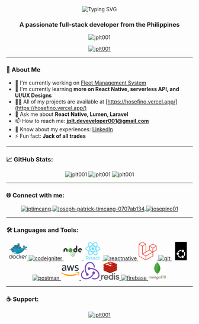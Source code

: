 <div align="center">
  <img src="https://readme-typing-svg.herokuapp.com?font=Fira+Code&size=24&duration=3000&pause=1000&color=00FF00&center=true&vCenter=true&width=435&lines=Hi+%F0%9F%91%8B%2C+I'm+Josefino;Full-Stack+Developer+%F0%9F%92%BB;Code+%E2%9D%A4%EF%B8%8F+Create+%F0%9F%9A%80" alt="Typing SVG" />
</div>

<h3 align="center">A passionate full-stack developer from the Philippines</h3>

<p align="center">
  <img src="https://komarev.com/ghpvc/?username=jplt001&label=Profile%20views&color=0e75b6&style=flat" alt="jplt001" />
</p>

<p align="center">
  <a href="https://github.com/ryo-ma/github-profile-trophy">
    <img src="https://github-profile-trophy.vercel.app/?username=jplt001" alt="jplt001" />
  </a>
</p>

---

### :rocket: About Me

- 🔭 I'm currently working on [Fleet Management System](https://github.com/jplt001/fleet-pulse-demo)
- 🌱 I'm currently learning **more on React Native, serverless API, and UI/UX Designs**
- 👨‍💻 All of my projects are available at [https://hosefino.vercel.app/](https://hosefino.vercel.app/)
- 💬 Ask me about **React Native, Lumen, Laravel**
- 📫 How to reach me: **jplt.deveveloper001@gmail.com**
- 📄 Know about my experiences: [LinkedIn](https://www.linkedin.com/in/joseph-patrick-timcang-0707ab134/)
- ⚡ Fun fact: **Jack of all trades**

---

### :chart_with_upwards_trend: GitHub Stats:

<div align="center">
  <img src="https://github-readme-stats.vercel.app/api?username=jplt001&show_icons=true&theme=radical" alt="jplt001" width="400"/>
  <img src="https://github-readme-stats.vercel.app/api/top-langs?username=jplt001&show_icons=true&locale=en&layout=compact&theme=radical" alt="jplt001" width="400"/>
  <img src="https://github-readme-streak-stats.herokuapp.com/?user=jplt001&theme=radical" alt="jplt001" width="400"/>
</div>

---

### :globe_with_meridians: Connect with me:

<p align="center">
  <a href="https://twitter.com/jptimcang" target="blank">
    <img align="center" src="https://raw.githubusercontent.com/rahuldkjain/github-profile-readme-generator/master/src/images/icons/Social/twitter.svg" alt="jptimcang" height="40" width="50" />
  </a>
  <a href="https://linkedin.com/in/joseph-patrick-timcang-0707ab134" target="blank">
    <img align="center" src="https://raw.githubusercontent.com/rahuldkjain/github-profile-readme-generator/master/src/images/icons/Social/linked-in-alt.svg" alt="joseph-patrick-timcang-0707ab134" height="40" width="50" />
  </a>
  <a href="https://instagram.com/josepino01" target="blank">
    <img align="center" src="https://raw.githubusercontent.com/rahuldkjain/github-profile-readme-generator/master/src/images/icons/Social/instagram.svg" alt="josepino01" height="40" width="50" />
  </a>
</p>

---

### :hammer_and_wrench: Languages and Tools:

<p align="center">
  <a href="https://www.docker.com/" target="_blank" rel="noreferrer">
    <img src="https://raw.githubusercontent.com/devicons/devicon/master/icons/docker/docker-original-wordmark.svg" alt="docker" width="50" height="50"/>
  </a>
  <a href="https://codeigniter.com" target="_blank" rel="noreferrer">
    <img src="https://cdn.worldvectorlogo.com/logos/codeigniter.svg" alt="codeigniter" width="50" height="50"/>
  </a>
  <a href="https://nodejs.org" target="_blank" rel="noreferrer">
    <img src="https://raw.githubusercontent.com/devicons/devicon/master/icons/nodejs/nodejs-original-wordmark.svg" alt="nodejs" width="50" height="50"/>
  </a>
  <a href="https://reactjs.org/" target="_blank" rel="noreferrer">
    <img src="https://raw.githubusercontent.com/devicons/devicon/master/icons/react/react-original-wordmark.svg" alt="react" width="50" height="50"/>
  </a>
  <a href="https://reactnative.dev/" target="_blank" rel="noreferrer">
    <img src="https://reactnative.dev/img/header_logo.svg" alt="reactnative" width="50" height="50"/>
  </a>
  <a href="https://laravel.com/" target="_blank" rel="noreferrer">
    <img src="https://raw.githubusercontent.com/devicons/devicon/master/icons/laravel/laravel-original.svg" alt="laravel" width="50" height="50"/>
  </a>
  <a href="https://git-scm.com/" target="_blank" rel="noreferrer">
    <img src="https://www.vectorlogo.zone/logos/git-scm/git-scm-icon.svg" alt="git" width="50" height="50"/>
  </a>
  <a href="https://ubuntu.com/" target="_blank" rel="noreferrer">
    <img src="https://raw.githubusercontent.com/devicons/devicon/master/icons/ubuntu/ubuntu-plain.svg" alt="ubuntu" width="50" height="50"/>
  </a>
  <a href="https://postman.com" target="_blank" rel="noreferrer">
    <img src="https://www.vectorlogo.zone/logos/getpostman/getpostman-icon.svg" alt="postman" width="50" height="50"/>
  </a>
  <a href="https://aws.amazon.com" target="_blank" rel="noreferrer">
    <img src="https://raw.githubusercontent.com/devicons/devicon/master/icons/amazonwebservices/amazonwebservices-original-wordmark.svg" alt="aws" width="50" height="50"/>
  </a>
  <a href="https://redux.js.org" target="_blank" rel="noreferrer">
    <img src="https://raw.githubusercontent.com/devicons/devicon/master/icons/redux/redux-original.svg" alt="redux" width="50" height="50"/>
  </a>
  <a href="https://redis.io" target="_blank" rel="noreferrer">
    <img src="https://raw.githubusercontent.com/devicons/devicon/master/icons/redis/redis-original-wordmark.svg" alt="redis" width="50" height="50"/>
  </a>
  <a href="https://firebase.google.com/" target="_blank" rel="noreferrer">
    <img src="https://www.vectorlogo.zone/logos/firebase/firebase-icon.svg" alt="firebase" width="50" height="50"/>
  </a>
  <a href="https://www.mongodb.com/" target="_blank" rel="noreferrer">
    <img src="https://raw.githubusercontent.com/devicons/devicon/master/icons/mongodb/mongodb-original-wordmark.svg" alt="mongodb" width="50" height="50"/>
  </a>
</p>

---

### :coffee: Support:

<p align="center">
  <a href="https://www.buymeacoffee.com/jplt001">
    <img align="center" src="https://cdn.buymeacoffee.com/buttons/v2/default-yellow.png" height="60" width="250" alt="jplt001" />
  </a>
</p>
